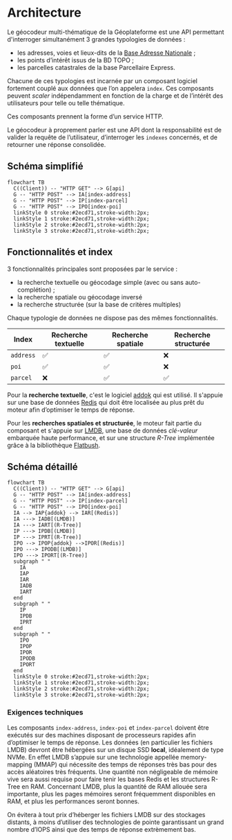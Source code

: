 # Architecture

Le géocodeur multi-thématique de la Géoplateforme est une API permettant d'interroger simultanément 3 grandes typologies de données :
- les adresses, voies et lieux-dits de la [Base Adresse Nationale](https://adresse.data.gouv.fr) ;
- les points d’intérêt issus de la BD TOPO ;
- les parcelles catastrales de la base Parcellaire Express.

Chacune de ces typologies est incarnée par un composant logiciel fortement couplé aux données que l’on appelera `index`. Ces composants peuvent _scaler_ indépendamment en fonction de la charge et de l’intérêt des utilisateurs pour telle ou telle thématique.

Ces composants prennent la forme d’un service HTTP.

Le géocodeur à proprement parler est une API dont la responsabilité est de valider la requête de l’utilisateur, d’interroger les `indexes` concernés, et de retourner une réponse consolidée.

## Schéma simplifié

```mermaid
flowchart TB
  C((Client)) -- "HTTP GET" --> G[api]
  G -- "HTTP POST" --> IA[index-address]
  G -- "HTTP POST" --> IP[index-parcel]
  G -- "HTTP POST" --> IPO[index-poi]
  linkStyle 0 stroke:#2ecd71,stroke-width:2px;
  linkStyle 1 stroke:#2ecd71,stroke-width:2px;
  linkStyle 2 stroke:#2ecd71,stroke-width:2px;
  linkStyle 3 stroke:#2ecd71,stroke-width:2px;
```

## Fonctionnalités et index

3 fonctionnalités principales sont proposées par le service :
- la recherche textuelle ou géocodage simple (avec ou sans auto-complétion) ;
- la recherche spatiale ou géocodage inversé
- la recherche structurée (sur la base de critères multiples)

Chaque typologie de données ne dispose pas des mêmes fonctionnalités.

| Index | Recherche textuelle | Recherche spatiale | Recherche structurée |
| --- | --- | --- | --- |
| `address` | ✅ | ✅ | ❌ |
| `poi` | ✅ | ✅ | ❌ |
| `parcel` | ❌ | ✅ | ✅ |

Pour la __recherche textuelle__, c'est le logiciel [addok](https://addok.readthedocs.io) qui est utilisé. Il s'appuie sur une base de données [Redis](https://redis.io) qui doit être localisée au plus prêt du moteur afin d’optimiser le temps de réponse.

Pour les __recherches spatiales et structurée__, le moteur fait partie du composant et s'appuie sur [LMDB](https://www.symas.com/lmdb), une base de données _clé-valeur_ embarquée haute performance, et sur une structure _R-Tree_ implémentée grâce à la bibliothèque [Flatbush](https://github.com/mourner/flatbush).

## Schéma détaillé

```mermaid
flowchart TB
  C((Client)) -- "HTTP GET" --> G[api]
  G -- "HTTP POST" --> IA[index-address]
  G -- "HTTP POST" --> IP[index-parcel]
  G -- "HTTP POST" --> IPO[index-poi]
  IA --> IAP{addok} --> IAR[(Redis)]
  IA ---> IADB[(LMDB)]
  IA ---> IART[(R-Tree)]
  IP ---> IPDB[(LMDB)]
  IP ---> IPRT[(R-Tree)]
  IPO --> IPOP{addok} -->IPOR[(Redis)]
  IPO ---> IPODB[(LMDB)]
  IPO ---> IPORT[(R-Tree)]
  subgraph " "
    IA
    IAP
    IAR
    IADB
    IART
  end
  subgraph " "
    IP
    IPDB
    IPRT
  end
  subgraph " "
    IPO
    IPOP
    IPOR
    IPODB
    IPORT
  end
  linkStyle 0 stroke:#2ecd71,stroke-width:2px;
  linkStyle 1 stroke:#2ecd71,stroke-width:2px;
  linkStyle 2 stroke:#2ecd71,stroke-width:2px;
  linkStyle 3 stroke:#2ecd71,stroke-width:2px;
```

### Exigences techniques

Les composants `index-address`, `index-poi` et `index-parcel` doivent être exécutés sur des machines disposant de processeurs rapides afin d’optimiser le temps de réponse. Les données (en particulier les fichiers LMDB) devront être hébergées sur un disque SSD __local__, idéalement de type NVMe. En effet LMDB s’appuie sur une technologie appellée memory-mapping (MMAP) qui nécessite des temps de réponses très bas pour des accès aléatoires très fréquents. Une quantité non négligeable de mémoire vive sera aussi requise pour faire tenir les bases Redis et les structures R-Tree en RAM. Concernant LMDB, plus la quantité de RAM allouée sera importante, plus les pages mémoires seront fréquemment disponibles en RAM, et plus les performances seront bonnes.

On évitera à tout prix d’héberger les fichiers LMDB sur des stockages distants, à moins d’utiliser des technologies de pointe garantissant un grand nombre d’IOPS ainsi que des temps de réponse extrèmement bas.
